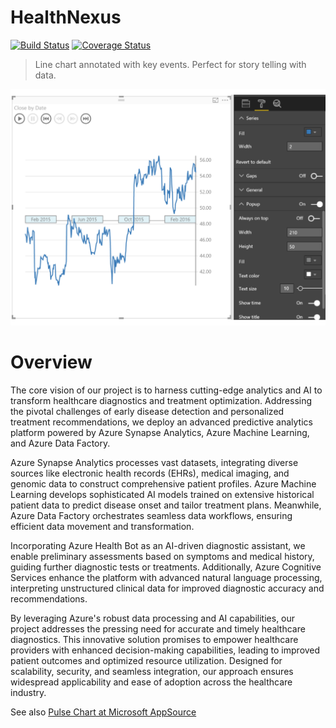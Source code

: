 # HealthNexus
[![Build Status](https://travis-ci.org/Microsoft/powerbi-visuals-pulsechart.svg?branch=master)](https://travis-ci.org/Microsoft/powerbi-visuals-pulsechart) [![Coverage Status](https://coveralls.io/repos/github/Microsoft/powerbi-visuals-pulsechart/badge.svg?branch=master)](https://coveralls.io/github/Microsoft/powerbi-visuals-pulsechart?branch=master)

> Line chart annotated with key events. Perfect for story telling with data.

![stacked area chart screenshot](./assets/screenshot2.png)

# Overview

The core vision of our project is to harness cutting-edge analytics and AI to transform healthcare diagnostics and treatment optimization. Addressing the pivotal challenges of early disease detection and personalized treatment recommendations, we deploy an advanced predictive analytics platform powered by Azure Synapse Analytics, Azure Machine Learning, and Azure Data Factory.

Azure Synapse Analytics processes vast datasets, integrating diverse sources like electronic health records (EHRs), medical imaging, and genomic data to construct comprehensive patient profiles. Azure Machine Learning develops sophisticated AI models trained on extensive historical patient data to predict disease onset and tailor treatment plans. Meanwhile, Azure Data Factory orchestrates seamless data workflows, ensuring efficient data movement and transformation.

Incorporating Azure Health Bot as an AI-driven diagnostic assistant, we enable preliminary assessments based on symptoms and medical history, guiding further diagnostic tests or treatments. Additionally, Azure Cognitive Services enhance the platform with advanced natural language processing, interpreting unstructured clinical data for improved diagnostic accuracy and recommendations.

By leveraging Azure's robust data processing and AI capabilities, our project addresses the pressing need for accurate and timely healthcare diagnostics. This innovative solution promises to empower healthcare providers with enhanced decision-making capabilities, leading to improved patient outcomes and optimized resource utilization. Designed for scalability, security, and seamless integration, our approach ensures widespread applicability and ease of adoption across the healthcare industry.



See also [Pulse Chart at Microsoft AppSource](https://appsource.microsoft.com/en-us/product/power-bi-visuals/WA104381006)
